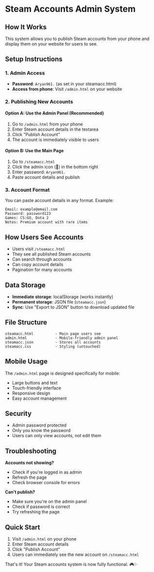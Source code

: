 # Steam Accounts Admin System

## How It Works

This system allows you to publish Steam accounts from your phone and display them on your website for users to see.

## Setup Instructions

### 1. Admin Access
- **Password**: `Aryan961.` (as set in your steamacc.html)
- **Access from phone**: Visit `/admin.html` on your website

### 2. Publishing New Accounts

#### Option A: Use the Admin Panel (Recommended)
1. Go to `/admin.html` from your phone
2. Enter Steam account details in the textarea
3. Click "Publish Account"
4. The account is immediately visible to users

#### Option B: Use the Main Page
1. Go to `/steamacc.html`
2. Click the admin icon (🔐) in the bottom right
3. Enter password: `Aryan961.`
4. Paste account details and publish

### 3. Account Format
You can paste account details in any format. Example:
```
Email: example@email.com
Password: password123
Games: CS:GO, Dota 2
Notes: Premium account with rare items
```

## How Users See Accounts

- Users visit `/steamacc.html`
- They see all published Steam accounts
- Can search through accounts
- Can copy account details
- Pagination for many accounts

## Data Storage

- **Immediate storage**: localStorage (works instantly)
- **Permanent storage**: JSON file (`steamacc.json`)
- **Sync**: Use "Export to JSON" button to download updated file

## File Structure

```
steamacc.html          - Main page users see
admin.html             - Mobile-friendly admin panel
steamacc.json          - Stores all accounts
steamacc.css           - Styling (untouched)
```

## Mobile Usage

The `/admin.html` page is designed specifically for mobile:
- Large buttons and text
- Touch-friendly interface
- Responsive design
- Easy account management

## Security

- Admin password protected
- Only you know the password
- Users can only view accounts, not edit them

## Troubleshooting

**Accounts not showing?**
- Check if you're logged in as admin
- Refresh the page
- Check browser console for errors

**Can't publish?**
- Make sure you're on the admin panel
- Check if password is correct
- Try refreshing the page

## Quick Start

1. Visit `/admin.html` on your phone
2. Enter Steam account details
3. Click "Publish Account"
4. Users can immediately see the new account on `/steamacc.html`

That's it! Your Steam accounts system is now fully functional. 🎮✨ 
